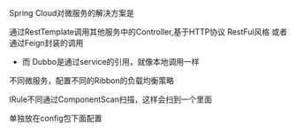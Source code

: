 Spring Cloud对微服务的解决方案是

通过RestTemplate调用其他服务中的Controller,基于HTTP协议 RestFul风格
或者通过Feign封装的调用
- 而 Dubbo是通过service的引用，就像本地调用一样

不同微服务，配置不同的Ribbon的负载均衡策略


IRule不同通过ComponentScan扫描，这样会扫到一个里面

单独放在config包下面配置